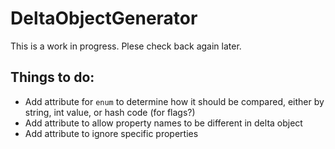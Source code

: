 # DeltaObjectGenerator

This is a work in progress. Plese check back again later.

## Things to do:

- Add attribute for `enum` to determine how it should be compared, either by string, int value, or hash code (for flags?)
- Add attribute to allow property names to be different in delta object
- Add attribute to ignore specific properties
